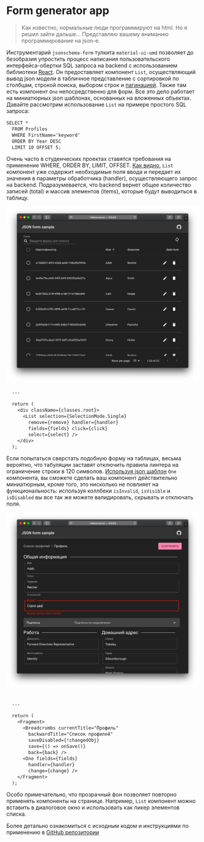 # Form generator app

> Как известно, нормальные люди программируют на html. Но я решил зайти дальше... Представляю вашему вниманию программирование на json-e.

Инструментарий `jsonschema-form` тулкита `material-ui-umd` позволяет до безобразия упростить процесс написания пользовательского интерфейса-обертки SQL запроса на backend с использованием библиотеки [React](https://reactjs.org/). Он предоставляет компонент `List`, осуществляющий вывод json модели в табличное представление с сортировкой по столбцам, строкой поиска, выбором строк и [пагинацией](https://ru.wikipedia.org/wiki/Пагинация). Также там есть компонент `One` непосредственно для форм. Все это дело работает на миниатюрных json шаблонах, основанных на вложенных объектах. Давайте рассмотрим использование `List` на примере простого SQL запроса:

```
SELECT * 
  FROM Profiles
  WHERE FirstName='keyword'
  ORDER BY Year DESC
  LIMIT 10 OFFSET 5;
```

Очень часто в студенческих проектах ставятся требования на применение WHERE, ORDER BY, LIMIT, OFFSET. [Как видно](./src/pages/list.tsx), `List` компонент уже содержит необходимые поля ввода и передает их значения в параметры обработчика (handler), осуществляющего запрос на backend. Подразумевается, что backend вернет общее количество записей (total) и массив элементов (items), которые будут выводиться в таблицу.

![List компонент](./assets/img/list.png)

```
  ...
  
  return (
    <div className={classes.root}>
      <List selection={SelectionMode.Single}
        remove={remove} handler={handler}
        fields={fields} click={click}
        select={select} />
    </div>
  );
```

Если попытаться сверстать подобную форму на таблицах, весьма вероятно, что табуляции заставят отключить правила линтера на ограничение строки в 120 символов. [Используя json шаблон](./src/pages/one.tsx) `One` компонента, вы сможете сделать ваш компонент действительно миниатюрным, кроме того, это нисколько не повлияет на функциональность: используя коллбеки `isInvalid`, `isVisible` и `isDisabled` вы все так же можете валидировать, скрывать и отключать поля.

![One компонент](./assets/img/one.png)

```

  ...

  return (
    <Fragment>
      <Breadcrumbs currentTitle="Профиль"
        backwardTitle="Список профилей"
        saveDisabled={!changedObj}
        save={() => onSave()}
        back={back} />
      <One fields={fields}
        handler={handler}
        change={change} />
    </Fragment>
  );
```

Особо примечательно, что прозрачный фон позволяет повторно применять компоненты на странице. Например, `List` компонент можно вставить в диалоговое окно и использовать как пикер элементов списка.

Более детально ознакомиться с исходным кодом и инструкциями по применению в [GitHub репозитории](https://github.com/tripolskypetr/material-ui-umd/tree/master/packages/form-generator-app)

